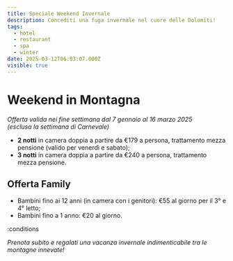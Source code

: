 ```yaml
---
title: Speciale Weekend Invernale
description: Concediti una fuga invernale nel cuore delle Dolomiti!
tags:
  - hotel
  - restaurant
  - spa
  - winter
date: 2025-03-12T06:03:07.000Z
visible: true
---
```


# Weekend in Montagna

*Offerta valida nei fine settimana dal 7 gennaio al 16 marzo 2025\
(esclusa la settimana di Carnevale)*

- **2 notti** in camera doppia a partire da €179 a persona, trattamento mezza pensione (valido per venerdì e sabato);
- **3 notti** in camera doppia a partire da €240 a persona, trattamento mezza pensione.

## Offerta Family

- Bambini fino ai 12 anni (in camera con i genitori): €55 al giorno per il 3° e 4° letto;
- Bambini fino a 1 anno: €20 al giorno.

:conditions

*Prenota subito e regalati una vacanza invernale indimenticabile tra le montagne innevate!*